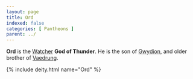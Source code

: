 ```yaml
---
layout: page
title: Ord
indexed: false
categories: [ Pantheons ]
parent: ../
---
```

**Ord** is the [Watcher](../watchers.html) **God of Thunder**. He is the son of [Gwydion](../gwydion/), and older brother of [Vaedrung](../vaedrung/).

{% include deity.html name="Ord" %}
